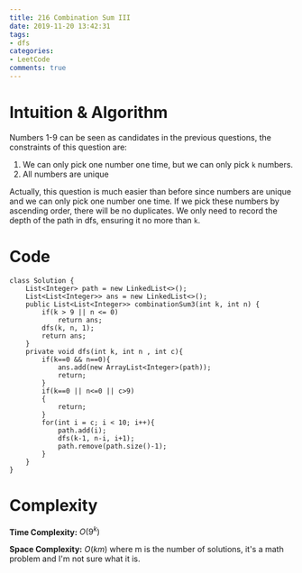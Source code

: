 ```yaml
---
title: 216 Combination Sum III
date: 2019-11-20 13:42:31
tags:
- dfs
categories:
- LeetCode
comments: true
---
```

# Intuition & Algorithm
Numbers 1-9 can be seen as candidates in the previous questions, the constraints of this question are:
1. We can only pick one number one time, but we can only pick `k` numbers.
2. All numbers are unique

Actually,  this question is much easier than before since numbers are unique and we can only pick one number one time. If we pick these numbers by ascending order, there will be no duplicates. We only need to record the depth of the path in dfs, ensuring it no more than `k`.


# Code
```
class Solution {
    List<Integer> path = new LinkedList<>();
    List<List<Integer>> ans = new LinkedList<>();
    public List<List<Integer>> combinationSum3(int k, int n) {
        if(k > 9 || n <= 0)
            return ans;
        dfs(k, n, 1);
        return ans;
    }
    private void dfs(int k, int n , int c){
        if(k==0 && n==0){
            ans.add(new ArrayList<Integer>(path));
            return;
        }
        if(k==0 || n<=0 || c>9)
        {
            return;
        }
        for(int i = c; i < 10; i++){
            path.add(i);
            dfs(k-1, n-i, i+1);
            path.remove(path.size()-1);
        }
    }
}
```

# Complexity
**Time Complexity:** $O(9^k)$

**Space Complexity:** $O(km)$ where m is the number of solutions, it's a math problem and I'm not sure what it is. 
